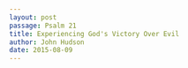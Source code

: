 ```yaml
---
layout: post
passage: Psalm 21
title: Experiencing God's Victory Over Evil
author: John Hudson
date: 2015-08-09
--- 
```

